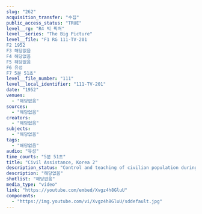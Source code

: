 ```yaml
---
slug: "262"
acquisition_transfer: "수집"
public_access_status: "TRUE"
level__rg: "R4 빅 픽쳐"
level__series: "The Big Picture"
level__file: "F1 RG 111-TV-201
F2 1952
F3 해당없음
F4 해당없음
F5 해당없음
F6 유성
F7 5분 51초"
level__file_number: "111"
level__local_identifier: "111-TV-201"
date: "1952"
venues: 
  - "해당없음"
sources: 
  - "해당없음"
creators: 
  - "해당없음"
subjects: 
  - "해당없음"
tags: 
  - "해당없음"
audio: "유성"
time_courts: "5분 51초"
title: "Civil Assistance, Korea 2"
description_status: "Control and teaching of civilian population during wartime."
description: "해당없음"
shotlist: "해당없음"
media_type: "video"
link: "https://youtube.com/embed/Xvgz4h8GluU"
components: 
  - "https://img.youtube.com/vi/Xvgz4h8GluU/sddefault.jpg"
---
```

